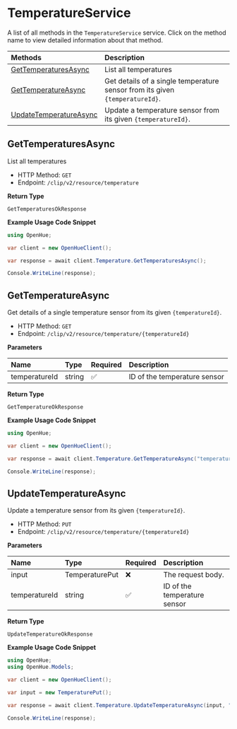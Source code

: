 # TemperatureService

A list of all methods in the `TemperatureService` service. Click on the method name to view detailed information about that method.

| Methods                                           | Description                                                                  |
| :------------------------------------------------ | :--------------------------------------------------------------------------- |
| [GetTemperaturesAsync](#gettemperaturesasync)     | List all temperatures                                                        |
| [GetTemperatureAsync](#gettemperatureasync)       | Get details of a single temperature sensor from its given `{temperatureId}`. |
| [UpdateTemperatureAsync](#updatetemperatureasync) | Update a temperature sensor from its given `{temperatureId}`.                |

## GetTemperaturesAsync

List all temperatures

- HTTP Method: `GET`
- Endpoint: `/clip/v2/resource/temperature`

**Return Type**

`GetTemperaturesOkResponse`

**Example Usage Code Snippet**

```csharp
using OpenHue;

var client = new OpenHueClient();

var response = await client.Temperature.GetTemperaturesAsync();

Console.WriteLine(response);
```

## GetTemperatureAsync

Get details of a single temperature sensor from its given `{temperatureId}`.

- HTTP Method: `GET`
- Endpoint: `/clip/v2/resource/temperature/{temperatureId}`

**Parameters**

| Name          | Type   | Required | Description                  |
| :------------ | :----- | :------- | :--------------------------- |
| temperatureId | string | ✅       | ID of the temperature sensor |

**Return Type**

`GetTemperatureOkResponse`

**Example Usage Code Snippet**

```csharp
using OpenHue;

var client = new OpenHueClient();

var response = await client.Temperature.GetTemperatureAsync("temperatureId");

Console.WriteLine(response);
```

## UpdateTemperatureAsync

Update a temperature sensor from its given `{temperatureId}`.

- HTTP Method: `PUT`
- Endpoint: `/clip/v2/resource/temperature/{temperatureId}`

**Parameters**

| Name          | Type           | Required | Description                  |
| :------------ | :------------- | :------- | :--------------------------- |
| input         | TemperaturePut | ❌       | The request body.            |
| temperatureId | string         | ✅       | ID of the temperature sensor |

**Return Type**

`UpdateTemperatureOkResponse`

**Example Usage Code Snippet**

```csharp
using OpenHue;
using OpenHue.Models;

var client = new OpenHueClient();

var input = new TemperaturePut();

var response = await client.Temperature.UpdateTemperatureAsync(input, "temperatureId");

Console.WriteLine(response);
```

<!-- This file was generated by liblab | https://liblab.com/ -->
